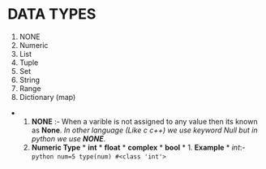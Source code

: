 # DATA TYPES
 1.    NONE
 2.    Numeric
 3.    List
 4.    Tuple
 5.    Set
 6.    String
 7.    Range 
 8.    Dictionary  (map) 


 * 
   1. **NONE** :-   When a varible is not assigned to any value then its known as **None**. *In other   language (Like c c++) we use keyword Null but in python we use **NONE**.*
   2. **Numeric Type**
          *     **int** 
          *     **float**
          *      **complex**
          *       **bool**
                * 
                        1. __Example__
                              * *int*:- ```python
                                num=5
                                type(num)
                                #<class 'int'>
                              ```   